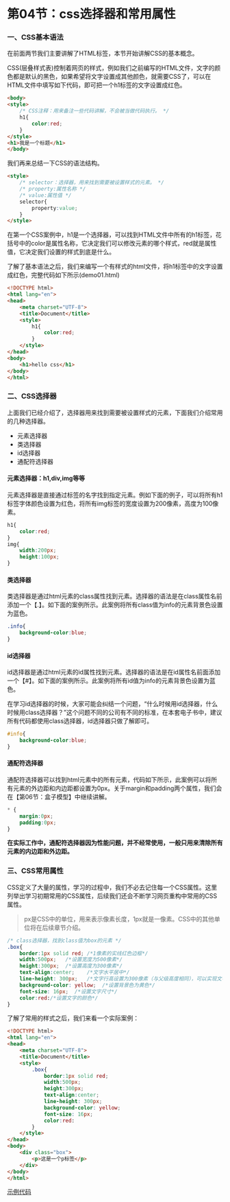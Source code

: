 # 第04节：css选择器和常用属性

### 一、CSS基本语法

在前面两节我们主要讲解了HTML标签，本节开始讲解CSS的基本概念。

CSS(层叠样式表)控制着网页的样式，例如我们之前编写的HTML文件，文字的颜色都是默认的黑色，如果希望将文字设置成其他颜色，就需要CSS了，可以在HTML文件中填写如下代码，即可把一个h1标签的文字设置成红色。

``` html
<body>
<style>
    /* CSS注释：用来备注一些代码讲解，不会被当做代码执行。 */
    h1{
        color:red;
    }
</style>
<h1>我是一个标题</h1>
</body>
```

我们再来总结一下CSS的语法结构。

``` html
<style>
    /* selector：选择器，用来找到需要被设置样式的元素。 */
    /* property:属性名称 */
    /* value:属性值 */
    selector{  
        property:value;
    }
</style>
```

在第一个CSS案例中，h1是一个选择器，可以找到HTML文件中所有的h1标签，花括号中的color是属性名称，它决定我们可以修改元素的哪个样式，red就是属性值，它决定我们设置的样式到底是什么。

了解了基本语法之后，我们来编写一个有样式的html文件，将h1标签中的文字设置成红色，完整代码如下所示(demo01.html)

``` html
<!DOCTYPE html>
<html lang="en">
<head>
    <meta charset="UTF-8">
    <title>Document</title>
    <style>
        h1{       
            color:red;
        }
    </style>
</head>
<body>
    <h1>hello css</h1>
</body>
</html>
```

### 二、CSS选择器

上面我们已经介绍了，选择器用来找到需要被设置样式的元素，下面我们介绍常用的几种选择器。

* 元素选择器
* 类选择器
* id选择器
* 通配符选择器

#### 元素选择器：h1,div,img等等

元素选择器是直接通过标签的名字找到指定元素。例如下面的例子，可以将所有h1标签字体颜色设置为红色，将所有img标签的宽度设置为200像素，高度为100像素。

``` css
h1{
    color:red;
}
img{
    width:200px;
    height:100px;
}
```

#### 类选择器

类选择器是通过html元素的class属性找到元素。选择器的语法是在class属性名前添加一个【.】。如下面的案例所示。此案例将所有class值为info的元素背景色设置为蓝色。

``` css
.info{
    background-color:blue;
}
```

#### id选择器

id选择器是通过html元素的id属性找到元素。选择器的语法是在id属性名前面添加一个【#】。如下面的案例所示。此案例将所有id值为info的元素背景色设置为蓝色。

在学习id选择器的时候，大家可能会纠结一个问题，“什么时候用id选择器，什么时候用class选择器？”这个问题不同的公司有不同的标准，在本套电子书中，建议所有代码都使用class选择器，id选择器只做了解即可。

``` css
#info{
    background-color:blue;
}
```

#### 通配符选择器

通配符选择器可以找到html元素中的所有元素，代码如下所示，此案例可以将所有元素的外边距和内边距都设置为0px。关于margin和padding两个属性，我们会在【第06节：盒子模型】中继续讲解。

``` css
* {
    margin:0px;
    padding:0px;
}
```

**在实际工作中，通配符选择器因为性能问题，并不经常使用，一般只用来清除所有元素的内边距和外边距。**

### 三、CSS常用属性

CSS定义了大量的属性，学习的过程中，我们不必去记住每一个CSS属性。这里列举出学习初期常用的CSS属性，后续我们还会不断学习网页重构中常用的CSS属性。

> px是CSS中的单位，用来表示像素长度，1px就是一像素。CSS中的其他单位将在后续章节介绍。

``` css
/* class选择器，找到class值为box的元素 */
.box{
    border:1px solid red; /*1像素的实线红色边框*/
    width:500px;   /*设置宽度为500像素*/
    height:300px;  /*设置高度为300像素*/
    text-align:center;    /*文字水平居中*/
    line-height: 300px;   /*文字行高设置为300像素（与父级高度相同），可以实现文字垂直居中的效果*/
    background-color: yellow;  /*设置背景色为黄色*/
    font-size: 16px;  /*设置文字尺寸*/
    color:red:/*设置文字的颜色*/
}
```

了解了常用的样式之后，我们来看一个实际案例：

``` html
<!DOCTYPE html>
<html lang="en">
<head>
    <meta charset="UTF-8">
    <title>Document</title>
    <style>
        .box{
            border:1px solid red;
            width:500px;
            height:300px;
            text-align:center;
            line-height: 300px;
            background-color: yellow;
            font-size: 16px;
            color:red:
        }
    </style>
</head>
<body>
    <div class="box">
        <p>这是一个p标签</p>
    </div>
</body>
</html>
```
[示例代码](https://github.com/xiaozhoulee/xiaozhou-examples/tree/master/01-网页重构/第04节：CSS选择器和常用属性)






